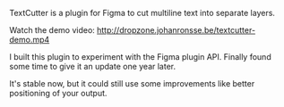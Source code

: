 TextCutter is a plugin for Figma to cut multiline text into separate layers.

Watch the demo video: http://dropzone.johanronsse.be/textcutter-demo.mp4

I built this plugin to experiment with the Figma plugin API. Finally found some time to give it an update one year later.

It's stable now, but it could still use some improvements like better positioning of your output.
